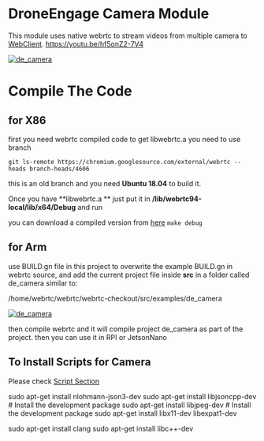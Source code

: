 # DroneEngage Camera Module

This module uses native webrtc to stream videos from multiple camera to [WebClient](https://github.com/DroneEngage/droneengage_webclient "Weblient").
https://youtu.be/hf5onZ2-7V4

[![de_camera](https://github.com/DroneEngage/droneengage_camera/blob/master/res/youtube_video_streaming.png?raw=true)](https://www.youtube.com/watch?v=hf5onZ2-7V4)

# Compile The Code


## for X86

first you need webrtc compiled code to get libwebrtc.a 
you need to use branch 

`git ls-remote https://chromium.googlesource.com/external/webrtc --heads branch-heads/4606`

this is an old branch and you need **Ubuntu 18.04** to build it.

Once you have **libwebrtc.a ** just put it in  **/lib/webrtc94-local/lib/x64/Debug** and run 

you can download a compiled version from [here](https://drive.google.com/file/d/10KvinexvvDRUgd6afGLAbMCgCr_h8yM6/view?usp=sharing "here")
`make debug`

## for Arm

use BUILD.gn file in this project to overwrite the example BUILD.gn in webrtc source, and add the current project file inside **src** in a folder called de_camera similar to:

/home/webrtc/webrtc/webrtc-checkout/src/examples/de_camera


[![de_camera](https://github.com/DroneEngage/droneengage_camera/blob/master/res/virtual_machine_de_camera.png?raw=true)](https://github.com/DroneEngage/droneengage_camera/blob/master/res/virtual_machine_de_camera.png?raw=true)

then compile webrtc and it will compile project de_camera as part of the project.
then you can use it in RPI or JetsonNano

## To Install Scripts for Camera

Please check [Script Section](https://github.com/DroneEngage/droneengage_camera/blob/master/scripts/README.md "Script Section")



sudo apt-get install nlohmann-json3-dev
sudo apt-get install libjsoncpp-dev # Install the development package
sudo apt-get install libjpeg-dev  # Install the development package
sudo apt-get install libx11-dev libexpat1-dev 

sudo apt-get install clang 
sudo apt-get install libc++-dev